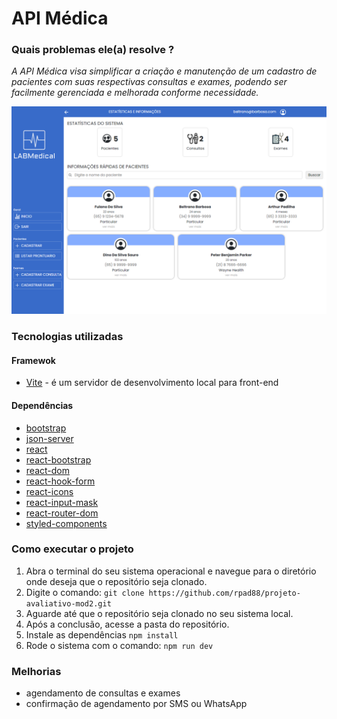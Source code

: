 # API Médica

### Quais problemas ele(a) resolve ?
*A API Médica visa simplificar a criação e manutenção de um cadastro de pacientes com suas respectivas consultas e exames, podendo ser facilmente gerenciada e melhorada conforme necessidade.*

![](./public/images/screenshot.png)

### Tecnologias utilizadas

#### Framewok
- [Vite](https://vitejs.dev/) - é um servidor de desenvolvimento local para front-end

#### Dependências
- [bootstrap](https://getbootstrap.com/)
- [json-server](https://www.npmjs.com/package/json-server)
- [react](https://react.dev/)
- [react-bootstrap](https://react-bootstrap.netlify.app/)
- [react-dom](https://pt-br.legacy.reactjs.org/docs/react-dom.html)
- [react-hook-form](https://www.react-hook-form.com/)
- [react-icons](https://react-icons.github.io/react-icons/)
- [react-input-mask](https://www.npmjs.com/package/react-input-mask)
- [react-router-dom](https://reactrouter.com/en/main)
- [styled-components](https://styled-components.com/)

### Como executar o projeto
1. Abra o terminal do seu sistema operacional e navegue para o diretório onde deseja que o repositório seja clonado.
2. Digite o comando: `git clone https://github.com/rpad88/projeto-avaliativo-mod2.git`
3. Aguarde até que o repositório seja clonado no seu sistema local.
6. Após a conclusão, acesse a pasta do repositório.
5. Instale as dependências `npm install`
6. Rode o sistema com o comando: `npm run dev`

### Melhorias
- agendamento de consultas e exames
- confirmação de agendamento por SMS ou WhatsApp